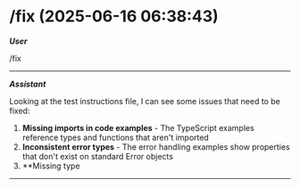 <!-- Generated by SpecStory -->

# /fix  (2025-06-16 06:38:43)

_**User**_

/fix 

---

_**Assistant**_

Looking at the test instructions file, I can see some issues that need to be fixed:

1. **Missing imports in code examples** - The TypeScript examples reference types and functions that aren't imported
2. **Inconsistent error types** - The error handling examples show properties that don't exist on standard Error objects
3. **Missing type

---

